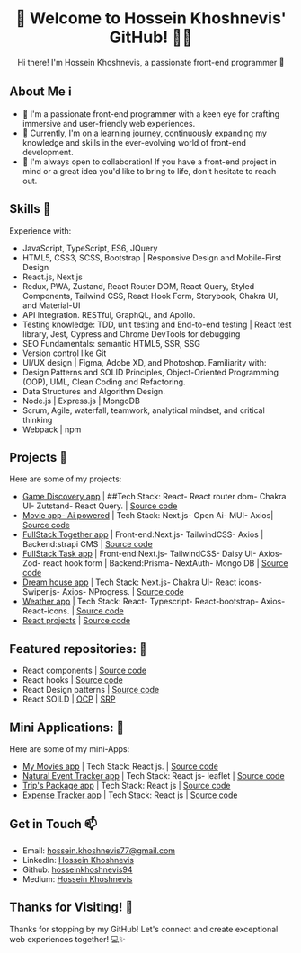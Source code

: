 <h1 align="center">👋 Welcome to Hossein Khoshnevis' GitHub! 👨‍💻</h1>
<p align="center">
  Hi there! I'm Hossein Khoshnevis, a passionate front-end programmer 🚀
</p>

## About Me ℹ️
- 👀 I'm a passionate front-end programmer with a keen eye for crafting immersive and user-friendly web experiences.
- 🌱 Currently, I'm on a learning journey, continuously expanding my knowledge and skills in the ever-evolving world of front-end development.
- 💞️ I'm always open to collaboration! If you have a front-end project in mind or a great idea you'd like to bring to life, don't hesitate to reach out.
  

## Skills 🚀
Experience with:
- JavaScript, TypeScript, ES6, JQuery
- HTML5, CSS3, SCSS, Bootstrap | Responsive Design and Mobile-First Design
- React.js, Next.js
- Redux, PWA, Zustand, React Router DOM, React Query, Styled Components, Tailwind CSS, React Hook Form, Storybook, Chakra UI, and Material-UI
- API Integration. RESTful, GraphQL, and Apollo.
- Testing knowledge: TDD, unit testing and End-to-end testing | React test library, Jest, Cypress and Chrome DevTools for debugging
- SEO Fundamentals: semantic HTML5, SSR, SSG
- Version control like Git
- UI/UX design | Figma, Adobe XD, and Photoshop.
Familiarity with:
- Design Patterns and SOLID Principles, Object-Oriented Programming (OOP), UML, Clean Coding and Refactoring.
- Data Structures and Algorithm Design.
- Node.js | Express.js | MongoDB 
- Scrum, Agile, waterfall, teamwork, analytical mindset, and critical thinking
- Webpack | npm 


## Projects 💼
Here are some of my projects:
- [Game Discovery app](https://game-discovery-app-sepia.vercel.app/) | ##Tech Stack: React- React router dom- Chakra UI- Zutstand- React Query. | [Source code](https://github.com/hosseinkhoshnevis94/Game-discovery-app)
- [Movie app- Ai powered](https://weather-app-beta-dusky-62.vercel.app/) | Tech Stack: Next.js- Open Ai- MUI- Axios| [Source code](https://github.com/hosseinkhoshnevis94/Weather-app/tree/main)
- [FullStack Together app](https://weather-app-beta-dusky-62.vercel.app/) | Front-end:Next.js- TailwindCSS- Axios | Backend:strapi CMS | [Source code](https://github.com/hosseinkhoshnevis94/Weather-app/tree/main)
- [FullStack Task app](https://weather-app-beta-dusky-62.vercel.app/) | Front-end:Next.js- TailwindCSS- Daisy UI- Axios- Zod- react hook form | Backend:Prisma- NextAuth- Mongo DB | [Source code](https://github.com/hosseinkhoshnevis94/Weather-app/tree/main)
- [Dream house app](https://dream-house-app.vercel.app/) | Tech Stack: Next.js- Chakra UI- React icons- Swiper.js- Axios- NProgress. | [Source code](https://github.com/hosseinkhoshnevis94/Dream-house-app)
- [Weather app](https://weather-app-beta-dusky-62.vercel.app/) | Tech Stack: React- Typescript- React-bootstrap- Axios- React-icons. | [Source code](https://github.com/hosseinkhoshnevis94/Weather-app/tree/main)
- [React projects](https://react-projects-eta-khaki.vercel.app/) | [Source code](https://github.com/hosseinkhoshnevis94/react-projects)


## Featured repositories: 🌟
- React components | [Source code](https://github.com/hosseinkhoshnevis94/react-components)
- React hooks | [Source code](https://github.com/hosseinkhoshnevis94/react-hooks)
- React Design patterns | [Source code](https://github.com/hosseinkhoshnevis94/React-design-patterns)
- React SOILD | [OCP](https://github.com/hosseinkhoshnevis94/OCP-in-react) |  [SRP](https://github.com/hosseinkhoshnevis94/SRP-in-react)

## Mini Applications: 📱
Here are some of my mini-Apps:
- [My Movies app](https://my-movies-eight.vercel.app/) | Tech Stack: React js. | [Source code](https://github.com/hosseinkhoshnevis94/my-movies)
- [Natural Event Tracker app](https://natural-event-tracker-app.vercel.app/) | Tech Stack: React js- leaflet | [Source code](https://github.com/hosseinkhoshnevis94/Natural-Event-Tracker-app)
- [Trip's Package app](https://travel-app-iota-one.vercel.app/) | Tech Stack: React js | [Source code](https://github.com/hosseinkhoshnevis94/packageForTrip-miniApp)
- [Expense Tracker app](https://expense-app-olive.vercel.app//) | Tech Stack: React js | [Source code](https://github.com/hosseinkhoshnevis94/expense-minApp)
## Get in Touch 📫
- Email: [hossein.khoshnevis77@gmail.com](mailto:hossein.khoshnevis77@gmail.com)
- LinkedIn: [Hossein Khoshnevis](https://www.linkedin.com/in/hossein-khoshnevis/)
- Github: [hosseinkhoshnevis94](https://github.com/hosseinkhoshnevis94)
- Medium: [Hossein Khoshnevis](https://medium.com/@hossein.khoshnevis77)

<!-- Thank You -->
## Thanks for Visiting! 🙏
Thanks for stopping by my GitHub! Let's connect and create exceptional web experiences together! 💻✨
